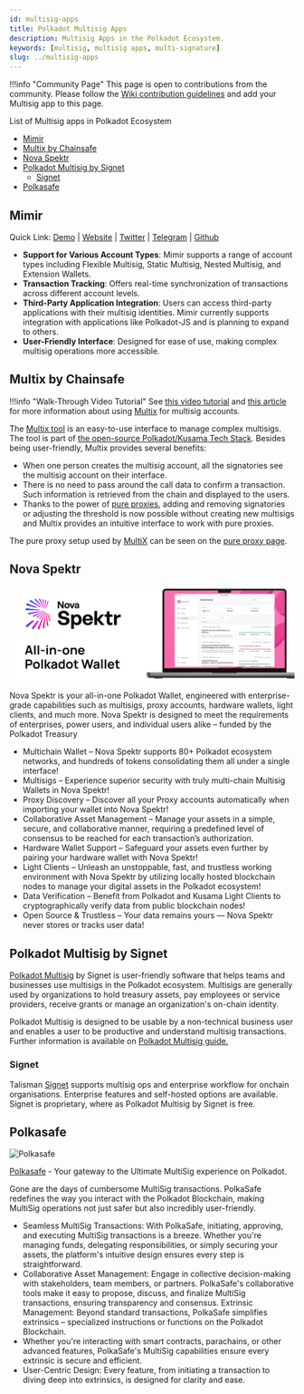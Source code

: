 ```yaml
---
id: multisig-apps
title: Polkadot Multisig Apps
description: Multisig Apps in the Polkadot Ecosystem.
keywords: [multisig, multisig apps, multi-signature]
slug: ../multisig-apps
---
```


!!!info "Community Page"
    This page is open to contributions from the community. Please follow the
    [Wiki contribution guidelines](https://github.com/w3f/polkadot-wiki#contributing-to-documentation)
    and add your Multisig app to this page.

List of Multisig apps in Polkadot Ecosystem

- [Mimir](#mimir)
- [Multix by Chainsafe](#multix-by-chainsafe)
- [Nova Spektr](#nova-spektr)
- [Polkadot Multisig by Signet](#polkadot-multisig-by-signet)
  - [Signet](#signet)
- [Polkasafe](#polkasafe)

## Mimir

Quick Link: [Demo](https://www.youtube.com/watch?v=amm_Vk0vzP4&t=43s) |
[Website](https://app.mimir.global/) | [Twitter](https://twitter.com/Mimir_global) |
[Telegram](https://t.me/+t7vZ1kXV5h1kNGQ9) | [Github](https://github.com/mimir-labs)

- **Support for Various Account Types**: Mimir supports a range of account types including Flexible
  Multisig, Static Multisig, Nested Multisig, and Extension Wallets.
- **Transaction Tracking**: Offers real-time synchronization of transactions across different
  account levels.
- **Third-Party Application Integration**: Users can access third-party applications with their
  multisig identities. Mimir currently supports integration with applications like Polkadot-JS and
  is planning to expand to others.
- **User-Friendly Interface**: Designed for ease of use, making complex multisig operations more
  accessible.

## Multix by Chainsafe

!!!info "Walk-Through Video Tutorial"
    See [this video tutorial](https://www.youtube.com/watch?v=APxPsawebJw) and [this article](https://blog.chainsafe.io/multix-a-simple-interface-to-manage-complex-multisigs-on-polkadot-97328be26f9d) for more information about using [Multix](https://multix.chainsafe.io/) for multisig accounts.

The [Multix tool](https://multix.chainsafe.io/) is an easy-to-use interface to manage complex multisigs. The tool is part of [the open-source Polkadot/Kusama Tech Stack](../build/build-open-source.md#user-interface). Besides being user-friendly, Multix provides several benefits:

- When one person creates the multisig account, all the signatories see the multisig account on
  their interface.
- There is no need to pass around the call data to confirm a transaction. Such information is
  retrieved from the chain and displayed to the users.
- Thanks to the power of [pure proxies](../learn/learn-proxies-pure.md), adding and removing signatories or adjusting the threshold is now possible without creating new multisigs and Multix provides an intuitive interface to work with pure proxies.

The pure proxy setup used by [MultiX](https://github.com/ChainSafe/Multix) can be seen on the
[pure proxy page](../learn/learn-proxies-pure.md#why-pure-proxy).

## Nova Spektr

![](https://github.com/Leemo94/polkadot-wiki/blob/master/docs/assets/nova_spektr.png?raw=true)

Nova Spektr is your all-in-one Polkadot Wallet, engineered with enterprise-grade capabilities such
as multisigs, proxy accounts, hardware wallets, light clients, and much more. Nova Spektr is
designed to meet the requirements of enterprises, power users, and individual users alike – funded
by the Polkadot Treasury

- Multichain Wallet – Nova Spektr supports 80+ Polkadot ecosystem networks, and hundreds of tokens
  consolidating them all under a single interface!
- Multisigs – Experience superior security with truly multi-chain Multisig Wallets in Nova Spektr!
- Proxy Discovery – Discover all your Proxy accounts automatically when importing your wallet into
  Nova Spektr!
- Collaborative Asset Management – Manage your assets in a simple, secure, and collaborative manner,
  requiring a predefined level of consensus to be reached for each transaction’s authorization.
- Hardware Wallet Support – Safeguard your assets even further by pairing your hardware wallet with
  Nova Spektr!
- Light Clients – Unleash an unstoppable, fast, and trustless working environment with Nova Spektr
  by utilizing locally hosted blockchain nodes to manage your digital assets in the Polkadot
  ecosystem!
- Data Verification – Benefit from Polkadot and Kusama Light Clients to cryptographically verify
  data from public blockchain nodes!
- Open Source & Trustless – Your data remains yours — Nova Spektr never stores or tracks user data!

## Polkadot Multisig by Signet

[Polkadot Multisig](https://polkadotmultisig.com/) by Signet is user-friendly software that helps
teams and businesses use multisigs in the Polkadot ecosystem. Multisigs are generally used by
organizations to hold treasury assets, pay employees or service providers, receive grants or manage
an organization's on-chain identity.

Polkadot Multisig is designed to be usable by a non-technical business user and enables a user to be
productive and understand multisig transactions. Further information is available on
[Polkadot Multisig guide.](https://guide.polkadotmultisig.com/en)

### Signet

Talisman [Signet](https://www.talisman.xyz/signet) supports multisig ops and enterprise workflow for
onchain organisations. Enterprise features and self-hosted options are available. Signet is
proprietary, where as Polkadot Multisig by Signet is free.

## Polkasafe

![Polkasafe](https://github.com/w3f/polkadot-wiki/assets/874046/586bf051-a7fb-43c0-957e-0b659d50c9ab)

[Polkasafe](https://polkasafe.xyz) - Your gateway to the Ultimate MultiSig experience on Polkadot.

Gone are the days of cumbersome MultiSig transactions. PolkaSafe redefines the way you interact with
the Polkadot Blockchain, making MultiSig operations not just safer but also incredibly
user-friendly.

- Seamless MultiSig Transactions: With PolkaSafe, initiating, approving, and executing MultiSig
  transactions is a breeze. Whether you're managing funds, delegating responsibilities, or simply
  securing your assets, the platform's intuitive design ensures every step is straightforward.
- Collaborative Asset Management: Engage in collective decision-making with stakeholders, team
  members, or partners. PolkaSafe's collaborative tools make it easy to propose, discuss, and
  finalize MultiSig transactions, ensuring transparency and consensus. Extrinsic Management: Beyond
  standard transactions, PolkaSafe simplifies extrinsics – specialized instructions or functions on
  the Polkadot Blockchain.
- Whether you're interacting with smart contracts, parachains, or other advanced features,
  PolkaSafe's MultiSig capabilities ensure every extrinsic is secure and efficient.
- User-Centric Design: Every feature, from initiating a transaction to diving deep into extrinsics,
  is designed for clarity and ease.
